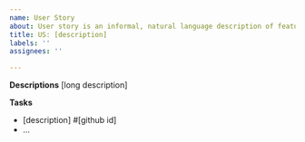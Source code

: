 ```yaml
---
name: User Story
about: User story is an informal, natural language description of features.
title: US: [description]
labels: ''
assignees: ''

---
```


**Descriptions**
[long description]

**Tasks**

- [description] #[github id]
- ...
